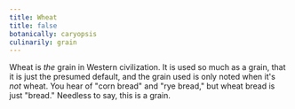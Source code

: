 ```yaml
---
title: Wheat
title: false
botanically: caryopsis
culinarily: grain
---
```

Wheat is *the* grain in Western civilization. It is used so much as a grain, that it is just the presumed default, and the grain used is only noted when it's *not* wheat. You hear of "corn bread" and "rye bread," but wheat bread is just "bread." Needless to say, this is a grain.